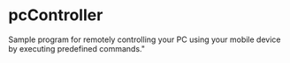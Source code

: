 # pcController
Sample program for remotely controlling your PC using your mobile device by executing predefined commands."
